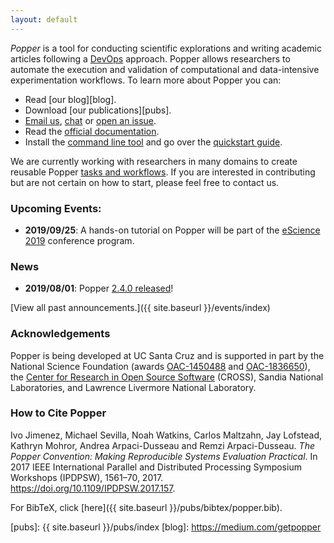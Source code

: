 ```yaml
---
layout: default
---
```


_Popper_ is a tool for conducting scientific explorations and writing 
academic articles following a 
[DevOps](https://en.wikipedia.org/wiki/DevOps) approach. Popper allows 
researchers to automate the execution and validation of computational and 
data-intensive experimentation workflows. To learn more about Popper you can:

  * Read [our blog][blog].
  * Download [our publications][pubs].
  * [Email us](mailto:ivo@cs.ucsc.edu), 
    [chat](https://gitter.im/systemslab/popper) or [open an 
    issue](https://github.com/systemslab/popper/issues/new).
  * Read the [official documentation][docs].
  * Install the [command line tool][cli] and go over the [quickstart 
    guide][quickstart].

We are currently working with researchers in many domains to create 
reusable Popper [tasks and workflows](https://github.com/popperized). 
If you are interested in contributing but are not certain on how to 
start, please feel free to contact us.

### Upcoming Events:

  * **2019/09/25**: A hands-on tutorial on Popper will be part of the [eScience 
    2019](https://escience2019.sdsc.edu/tutorials) conference program.

### News

  * **2019/08/01**: Popper [2.4.0 
    released](https://github.com/systemslab/popper/releases/tag/v2.4.0)!

[View all past announcements.]({{ site.baseurl }}/events/index)

### Acknowledgements

Popper is being developed at UC Santa Cruz and is supported in part by 
the National Science Foundation (awards 
[OAC-1450488](http://bigweatherweb.org) and [OAC-1836650](http://iris-hep.org/)),
the [Center for Research in Open Source Software](http://cross.ucsc.edu) (CROSS),
Sandia National Laboratories, and Lawrence Livermore National Laboratory.

### How to Cite Popper

Ivo Jimenez, Michael Sevilla, Noah Watkins, Carlos Maltzahn, Jay 
Lofstead, Kathryn Mohror, Andrea Arpaci-Dusseau and Remzi 
Arpaci-Dusseau. _The Popper Convention: Making Reproducible Systems 
Evaluation Practical_. In 2017 IEEE International Parallel and 
Distributed Processing Symposium Workshops (IPDPSW), 1561–70, 2017. 
https://doi.org/10.1109/IPDPSW.2017.157.

For BibTeX, click [here]({{ site.baseurl }}/pubs/bibtex/popper.bib).

[cli]: https://github.com/systemslab/popper
[popperized]: https://github.com/popperized
[quickstart]: https://popper.rtfd.io/en/latest/sections/getting_started.html
[docs]: http://popper.readthedocs.io/en/latest/
[pubs]: {{ site.baseurl }}/pubs/index
[blog]: https://medium.com/getpopper
